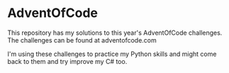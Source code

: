 # AdventOfCode

This repository has my solutions to this year's AdventOfCode challenges.
The challenges can be found at adventofcode.com

I'm using these challenges to practice my Python skills and might come back to them and try improve my C# too.

